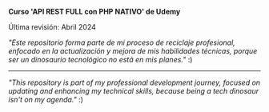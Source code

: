 **Curso 'API REST FULL con PHP NATIVO' de Udemy**

Última revisión: Abril 2024

*"Este repositorio forma parte de mi proceso de reciclaje profesional, enfocado en la actualización y mejora de mis habilidades técnicas, porque ser un dinosaurio tecnológico no está en mis planes."* :)

-------------

*"This repository is part of my professional development journey, focused on updating and enhancing my technical skills, because being a tech dinosaur isn't on my agenda."* :)
